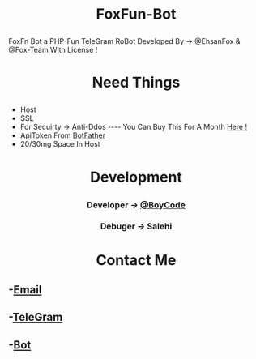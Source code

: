 # <p align="center">FoxFun-Bot
FoxFn Bot a PHP-Fun TeleGram RoBot Developed By -> @EhsanFox & @Fox-Team With License !

# <p align="center">Need Things

- Host
- SSL
- For Secuirty -> Anti-Ddos  ---- You Can Buy This For A Month [Here !](http://go.foxteam.ir?url=http://t.me/BoyCode)
- ApiToken From [BotFather](http://go.foxteam.ir/url=http://t.me/botfather)
- 20/30mg Space In Host

# <p align="center">Development

### <p align="center">Developer *->* [@BoyCode](http://go.foxteam.ir?url=http://t.me/BoyCode)
### <p align="center">Debuger *->* Salehi

# <p align="center">Contact Me

## -[Email](http://go.foxteam.ir?url=mailto:ehsanfox@mail.com)
## -[TeleGram](http://go.foxteam.ir?url=http://t.me/BoyCode)
## -[Bot](http://go.foxteam.ir/url=http://t.me/FoxTeamRoBot)
